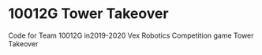 # 10012G Tower Takeover
 Code for Team 10012G in2019-2020 Vex Robotics Competition game Tower Takeover
